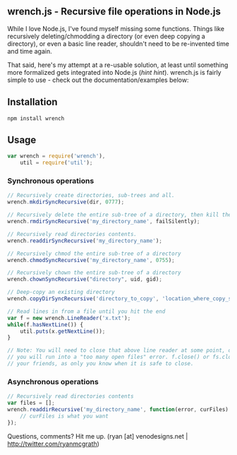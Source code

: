 wrench.js - Recursive file operations in Node.js
----------------------------------------------------------------------------
While I love Node.js, I've found myself missing some functions. Things like
recursively deleting/chmodding a directory (or even deep copying a directory),
or even a basic line reader, shouldn't need to be re-invented time and time again.

That said, here's my attempt at a re-usable solution, at least until something
more formalized gets integrated into Node.js (*hint hint*). wrench.js is fairly simple
to use - check out the documentation/examples below:

Installation
-----------------------------------------------------------------------------

    npm install wrench

Usage
-----------------------------------------------------------------------------
``` javascript
var wrench = require('wrench'),
	util = require('util');
```

### Synchronous operations
``` javascript
// Recursively create directories, sub-trees and all.
wrench.mkdirSyncRecursive(dir, 0777);

// Recursively delete the entire sub-tree of a directory, then kill the directory
wrench.rmdirSyncRecursive('my_directory_name', failSilently);

// Recursively read directories contents.
wrench.readdirSyncRecursive('my_directory_name');

// Recursively chmod the entire sub-tree of a directory
wrench.chmodSyncRecursive('my_directory_name', 0755);

// Recursively chown the entire sub-tree of a directory
wrench.chownSyncRecursive("directory", uid, gid);

// Deep-copy an existing directory
wrench.copyDirSyncRecursive('directory_to_copy', 'location_where_copy_should_end_up');

// Read lines in from a file until you hit the end
var f = new wrench.LineReader('x.txt');
while(f.hasNextLine()) {
	util.puts(x.getNextLine());
}

// Note: You will need to close that above line reader at some point, otherwise
// you will run into a "too many open files" error. f.close() or fs.closeSync(f.fd) are
// your friends, as only you know when it is safe to close.
```

### Asynchronous operations
``` javascript
// Recursively read directories contents
var files = [];
wrench.readdirRecursive('my_directory_name', function(error, curFiles) {
    // curFiles is what you want
});
```

Questions, comments? Hit me up. (ryan [at] venodesigns.net | http://twitter.com/ryanmcgrath)
